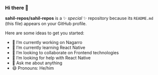 ### Hi there 👋


**sahil-repos/sahil-repos** is a ✨ _special_ ✨ repository because its `README.md` (this file) appears on your GitHub profile.

Here are some ideas to get you started:

- 🔭 I’m currently working on Nagarro
- 🌱 I’m currently learning React Native
- 👯 I’m looking to collaborate on Frontend technologies
- 🤔 I’m looking for help with React Native
- 💬 Ask me about anything
- 😄 Pronouns: He/him
<!-- ⚡ Fun fact: -->

